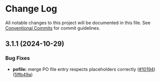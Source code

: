 # Change Log

All notable changes to this project will be documented in this file.
See [Conventional Commits](https://conventionalcommits.org) for commit guidelines.

## 3.1.1 (2024-10-29)

### Bug Fixes

- **pofile:** merge PO file entry respects placeholders correctly ([#10194](https://github.com/ExodusMovement/exodus-hydra/issues/10194)) ([5ffb49a](https://github.com/ExodusMovement/exodus-hydra/commit/5ffb49adf5890a932e7028ae63ae13eec2df469e))
